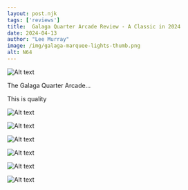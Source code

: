 ```yaml
---
layout: post.njk 
tags: ['reviews']
title:  Galaga Quarter Arcade Review - A Classic in 2024
date: 2024-04-13
author: "Lee Murray"
image: /img/galaga-marquee-lights-thumb.png
alt: N64
---
```


![Alt text](/img/galaga-marquee-lights.png "a title")

The Galaga Quarter Arcade...

This is quality

![Alt text](/img/galaga-side-view.png "a title")

![Alt text](/img/galaga-front-gameplay.png "a title")

![Alt text](/img/galaga-back-view.png "a title")

![Alt text](/img/galaga-front-artwork.png "a title")

![Alt text](/img/galaga-back-view.png "a title")

![Alt text](/img/galaga-front-view-off.png "a title")








